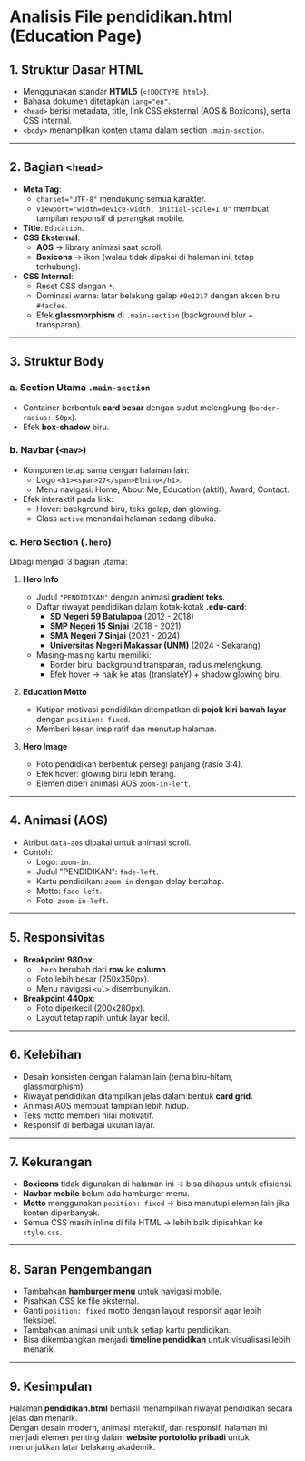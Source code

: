 # Analisis File pendidikan.html (Education Page)

## 1. Struktur Dasar HTML
- Menggunakan standar **HTML5** (`<!DOCTYPE html>`).
- Bahasa dokumen ditetapkan `lang="en"`.
- `<head>` berisi metadata, title, link CSS eksternal (AOS & Boxicons), serta CSS internal.
- `<body>` menampilkan konten utama dalam section `.main-section`.

---

## 2. Bagian `<head>`
- **Meta Tag**:
  - `charset="UTF-8"` mendukung semua karakter.
  - `viewport="width=device-width, initial-scale=1.0"` membuat tampilan responsif di perangkat mobile.
- **Title**: `Education`.
- **CSS Eksternal**:
  - **AOS** → library animasi saat scroll.
  - **Boxicons** → ikon (walau tidak dipakai di halaman ini, tetap terhubung).
- **CSS Internal**:
  - Reset CSS dengan `*`.
  - Dominasi warna: latar belakang gelap `#0e1217` dengan aksen biru `#4acfee`.
  - Efek **glassmorphism** di `.main-section` (background blur + transparan).

---

## 3. Struktur Body
### a. Section Utama `.main-section`
- Container berbentuk **card besar** dengan sudut melengkung (`border-radius: 50px`).
- Efek **box-shadow** biru.

### b. Navbar (`<nav>`)
- Komponen tetap sama dengan halaman lain:
  - Logo `<h1><span>27</span>Elnino</h1>`.
  - Menu navigasi: Home, About Me, Education (aktif), Award, Contact.
- Efek interaktif pada link:
  - Hover: background biru, teks gelap, dan glowing.
  - Class `active` menandai halaman sedang dibuka.

### c. Hero Section (`.hero`)
Dibagi menjadi 3 bagian utama:

1. **Hero Info**
   - Judul `"PENDIDIKAN"` dengan animasi **gradient teks**.
   - Daftar riwayat pendidikan dalam kotak-kotak **.edu-card**:
     - **SD Negeri 59 Batulappa** (2012 - 2018)
     - **SMP Negeri 15 Sinjai** (2018 - 2021)
     - **SMA Negeri 7 Sinjai** (2021 - 2024)
     - **Universitas Negeri Makassar (UNM)** (2024 - Sekarang)
   - Masing-masing kartu memiliki:
     - Border biru, background transparan, radius melengkung.
     - Efek hover → naik ke atas (translateY) + shadow glowing biru.

2. **Education Motto**
   - Kutipan motivasi pendidikan ditempatkan di **pojok kiri bawah layar** dengan `position: fixed`.
   - Memberi kesan inspiratif dan menutup halaman.

3. **Hero Image**
   - Foto pendidikan berbentuk persegi panjang (rasio 3:4).
   - Efek hover: glowing biru lebih terang.
   - Elemen diberi animasi AOS `zoom-in-left`.

---

## 4. Animasi (AOS)
- Atribut `data-aos` dipakai untuk animasi scroll.
- Contoh:
  - Logo: `zoom-in`.
  - Judul "PENDIDIKAN": `fade-left`.
  - Kartu pendidikan: `zoom-in` dengan delay bertahap.
  - Motto: `fade-left`.
  - Foto: `zoom-in-left`.

---

## 5. Responsivitas
- **Breakpoint 980px**:
  - `.hero` berubah dari **row** ke **column**.
  - Foto lebih besar (250x350px).
  - Menu navigasi `<ul>` disembunyikan.
- **Breakpoint 440px**:
  - Foto diperkecil (200x280px).
  - Layout tetap rapih untuk layar kecil.

---

## 6. Kelebihan
- Desain konsisten dengan halaman lain (tema biru-hitam, glassmorphism).
- Riwayat pendidikan ditampilkan jelas dalam bentuk **card grid**.
- Animasi AOS membuat tampilan lebih hidup.
- Teks motto memberi nilai motivatif.
- Responsif di berbagai ukuran layar.

---

## 7. Kekurangan
- **Boxicons** tidak digunakan di halaman ini → bisa dihapus untuk efisiensi.
- **Navbar mobile** belum ada hamburger menu.
- **Motto** menggunakan `position: fixed` → bisa menutupi elemen lain jika konten diperbanyak.
- Semua CSS masih inline di file HTML → lebih baik dipisahkan ke `style.css`.

---

## 8. Saran Pengembangan
- Tambahkan **hamburger menu** untuk navigasi mobile.
- Pisahkan CSS ke file eksternal.
- Ganti `position: fixed` motto dengan layout responsif agar lebih fleksibel.
- Tambahkan animasi unik untuk setiap kartu pendidikan.
- Bisa dikembangkan menjadi **timeline pendidikan** untuk visualisasi lebih menarik.

---

## 9. Kesimpulan
Halaman **pendidikan.html** berhasil menampilkan riwayat pendidikan secara jelas dan menarik.  
Dengan desain modern, animasi interaktif, dan responsif, halaman ini menjadi elemen penting dalam **website portofolio pribadi** untuk menunjukkan latar belakang akademik.
